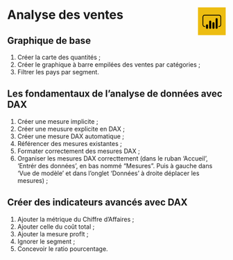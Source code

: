 # Analyse des ventes <a href="../"><img align="right" src="../assets/powerBi.png" alt="Power BI" height="64px"></a>
## **Graphique de base**
1. Créer la carte des quantités ;
2. Créer le graphique à barre empilées des ventes par catégories ;
3. Filtrer les pays par segment.
##  **Les fondamentaux de l’analyse de données avec DAX**
1. Créer une mesure implicite<!-- (automatiquement gérées par Power BI) --> ;
2. Créer une meusure explicite en DAX <!--(avantages : ne permet pas la changemnt d'agrégtion par errer, réutilisable à volonté dans une carte, une formule, ...) -->;
3. Créer une mesure DAX automatique<!-- (nouvelle mesure rapide, valeur de base: quantités vendues et le filtre : pays et éventuellement une valeur)--> ;
4. Référencer des mesures existantes ;
5. Formater correctement des mesures DAX <!--(doucle cliquer sur la mesure et dans le ruban ‘Outils de mesure’, Choisir le format pourcentage)--> ;
6. Organiser les mesures DAX correcttement (dans le ruban ‘Accueil’, ‘Entrér des données’, en bas nommé “Mesures”. Puis à gauche dans ‘Vue de modèle’ et dans l’onglet ‘Données’ à droite déplacer les mesures) ;
## **Créer des indicateurs avancés avec DAX**
1. Ajouter la métrique du Chiffre d’Affaires<!-- (sumx() fait la somme par ligne)--> ;
2. Ajouter celle du coût total ;
3. Ajouter la mesure proflt ;
4. Ignorer le segment ;
5. Concevoir le ratio pourcentage<!-- (créer la mesure et séléctionner % avant d'appuyer sur entrée)-->.
<!-- ## **Mener des analyses temporelles** -->
